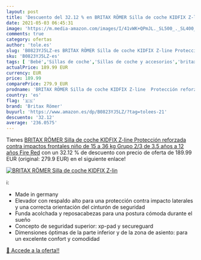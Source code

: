 ```yaml
---
layout: post
title: 'Descuento del 32.12 % en BRITAX RÖMER Silla de coche KIDFIX Z-lin'
date: 2021-05-03 06:45:31
image: 'https://m.media-amazon.com/images/I/41vWK+QPmJL._SL500_._SL400_.jpg'
comments: true
category: ofertas
author: 'tole.es'
slug: 'B0823YJ5LZ-es BRITAX RÖMER Silla de coche KIDFIX Z-line Protección...'
sku: 'B0823YJ5LZ-es'
tags: [ 'Bebé','Sillas de coche','Sillas de coche y accesorios','britax römer','coche','de','römer','silla', ]
actualPrice: 189.99 EUR
currency: EUR
price: 189.99
comparePrice: 279.9 EUR
prodname: 'BRITAX RÖMER Silla de coche KIDFIX Z-line  Protección reforzada contra impactos frontales  niño de 15 a 36 kg  Grupo 2/3  de 3.5 años a 12 años  Fire Red'
country: 'es'
flag: '🇪🇸'
brand: 'Britax Römer'
buyurl: 'https://www.amazon.es/dp/B0823YJ5LZ/?tag=tolees-21'
descuento: '32.12'
average: '236.0575'
---
```


Tienes [BRITAX RÖMER Silla de coche KIDFIX Z-line  Protección reforzada contra impactos frontales  niño de 15 a 36 kg  Grupo 2/3  de 3.5 años a 12 años  Fire Red](https://www.amazon.es/dp/B0823YJ5LZ/?tag=tolees-21) con un 32.12 % de descuento con precio de oferta de 189.99 EUR (original: 279.9 EUR) en el siguiente enlace!

[![BRITAX RÖMER Silla de coche KIDFIX Z-lin](https://m.media-amazon.com/images/I/41vWK+QPmJL._SL500_._SL400_.jpg)](https://www.amazon.es/dp/B0823YJ5LZ/?tag=tolees-21)

ℹ️:

- Made in germany
- Elevador con respaldo alto para una protección contra impacto laterales y una correcta orientación del cinturón de seguridad
- Funda acolchada y reposacabezas para una postura cómoda durante el sueño
- Concepto de seguridad superior: xp-pad y secureguard
- Dimensiones óptimas de la parte inferior y de la zona de asiento: para un excelente confort y comodidad

[🛒 Accede a la oferta!!](https://www.amazon.es/dp/B0823YJ5LZ/?tag=tolees-21)
